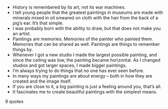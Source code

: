  - History is remembered by its art, not its war machines.
 - I tell young people that the greatest paintings in museums are made with minerals mixed in oil smeared on cloth with the hair from the back of a pig’s ear. It’s that simple.
 - I was probably born with the ability to draw, but that does not make you an artist.
 - Paintings are memories. Memories of the painter who painted them. Memories that can be shared as well. Paintings are things to remember things by.
 - Whenever I got a new studio I made the largest possible painting, and since the ceiling was low, the painting became horizontal. As I changed studios and got larger spaces, I made bigger paintings.
 - I’m always trying to do things that no one has ever seen before.
 - In many ways my paintings are about energy – both in how they are created and the image itself.
 - If you are close to it, a big painting is just a feeling around you, that’s all.
 - It fascinates me to create beautiful paintings with the simplest means.

9 quotes